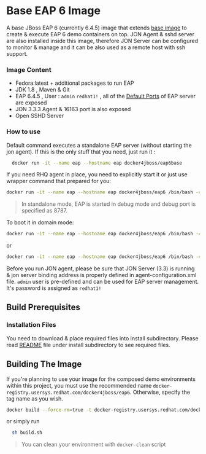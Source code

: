 Base EAP 6 Image
=======

A base JBoss EAP 6 (currently 6.4.5) image that extends [base image](../image-base/README.md) to create & execute EAP 6 demo containers on top. JON Agent & sshd server are also installed inside this image, therefore JON Server can be configured to monitor & manage and it can be also used as a remote host with ssh support.

### Image Content

- Fedora:latest + additional packages to run EAP
- JDK 1.8 , Maven & Git
- EAP 6.4.5 , User :  ```admin``` ```redhat1!``` , all of the [Default Ports](https://access.redhat.com/documentation/en-US/JBoss_Enterprise_Application_Platform/6.1/html/Security_Guide/Network_Ports_Used_By_JBoss_Enterprise_Application_Platform_62.html)  of EAP server are exposed
- JON 3.3.3 Agent & 16163 port is also exposed
- Open SSHD Server

### How to use

Default command executes a standalone EAP server (without starting the jon agent). If this is the only stuff that you need, just run it :

```bash
  docker run -it --name eap --hostname eap docker4jboss/eap6base
```

 If you need RHQ agent in place, you need to explicitly start it or just use wrapper command that prepared for you:
```bash
docker run -it --name eap --hostname eap docker4jboss/eap6 /bin/bash -c "/usr/bin/startSshJonAndEap.sh"
```
 > In standalone mode, EAP is started in debug mode and debug port is specified as 8787.

To boot it in domain mode:

```bash
docker run -it --name eap --hostname eap docker4jboss/eap6 /bin/bash -c "/usr/bin/startSshJonAndEapInDmnMode.sh"
```
  or

```bash
docker run -it --name eap --hostname eap docker4jboss/eap6 /bin/bash -c "/usr/bin/startSshAndEapInDmnMode.sh"  
```
Before you run JON agent, please be sure that JON Server (3.3) is running & jon server binding address is properly defined in agent-configuration.xml  file. ```admin``` user is pre-defined and can be used for EAP server management. It's password is assigned as ```redhat1!```


## Build Prerequisites

### Installation Files
   You need to download & place required files into install subdirectory. Please read [README](./install/README.md) file under install subdirectory
   to see required files.

## Building The Image

 If you're planning to use your image for the composed demo environments within this project, you must use the recommended name ```docker-registry.usersys.redhat.com/docker4jboss/eap6```. Otherwise, specify the tag name as you wish.

```bash
docker build --force-rm=true -t docker-registry.usersys.redhat.com/docker4jboss/eap6 .
```
  or simply run

```bash
  sh build.sh
```

 > You can clean your environment with ```docker-clean``` script

